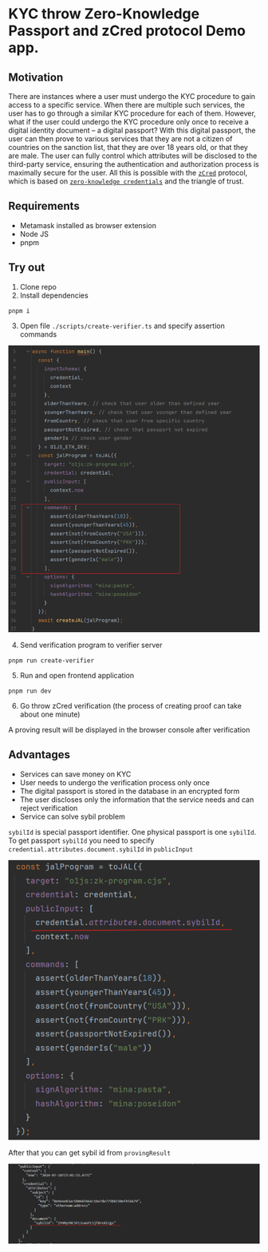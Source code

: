 # KYC throw Zero-Knowledge Passport and zCred protocol Demo app.

## Motivation

There are instances where a user must undergo the KYC procedure to gain access to a specific service. When there are
multiple such services, the user has to go through a similar KYC procedure for each of them. However, what if the user
could undergo the KYC procedure only once to receive a digital identity document – a digital passport? With this digital
passport, the user can then prove to various services that they are not a citizen of countries on the sanction list,
that they are over 18 years old, or that they are male. The user can fully control which attributes will be disclosed to
the third-party service, ensuring the authentication and authorization process is maximally secure for the user. All
this is possible with the [`zCred`](https://github.com/zcred-org/ZCIPs) protocol, which is based on [`zero-knowledge
credentials`](https://github.com/zcred-org/ZCIPs/blob/main/ZCIPs/zcip-2.md) and the triangle of trust.

## Requirements

- Metamask installed as browser extension
- Node JS
- pnpm

## Try out

1. Clone repo
2. Install dependencies

```shell 
pnpm i
```

3. Open file `./scripts/create-verifier.ts` and specify assertion commands

![image.png](/public/assertion-commands.png)

4. Send verification program to verifier server

```shell
pnpm run create-verifier
```

5. Run and open frontend application

```shell
pnpm run dev
```

6. Go throw zCred verification (the process of creating proof can take about one minute)


A proving result will be displayed in the browser console after verification

## Advantages

- Services can save money on KYC
- User needs to undergo the verification process only once
- The digital passport is stored in the database in an encrypted form
- The user discloses only the information that the service needs and can reject verification
- Service can solve sybil problem

`sybilId` is special passport identifier. One physical passport is one `sybilId`.
To get passport `sybilId` you need to specify `credential.attributes.document.sybilId` in `publicInput`

![image.png](/public/sybil-id.png)

After that you can get sybil id from `provingResult`

![image.png](/public/proving-result.png)